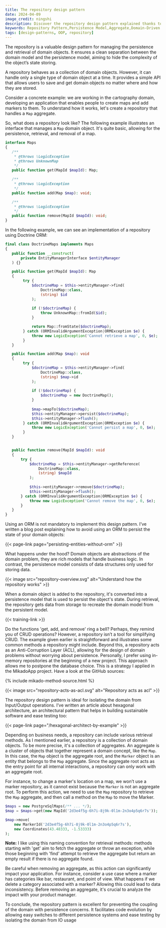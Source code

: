 ```yaml
---
title: The repository design pattern
date: 2024-04-09
image_credit: ningshi
description: Discover the repository design pattern explained thanks to a simple example. Learn how it works and it ensures a clean separation between the domain model and the persistence model, aiming to hide the complexity of the object’s state storing.
keywords: Repository Pattern,Persistence Model,Aggregate,Domain-Driven Design,DDD,Design Pattern,DDD tactical patterns
tags: [design-patterns, OOP, repository]
---
```

The repository is a valuable design pattern for managing the persistence and retrieval of domain objects. It ensures a clean separation between the domain model and the persistence model, aiming to hide the complexity of the object’s state storing.

A repository behaves as a collection of domain objects. However, it can handle only a single type of domain object at a time. It provides a simple API that allows users to save and get domain objects no matter where and how they are stored.

Consider a concrete example: we are working in the cartography domain, developing an application that enables people to create maps and add markers to them. To understand how it works, let's create a repository that handles a  `Map` aggregate.

So, what does a repository look like? The following example illustrates an interface that manages a `Map` domain object. It's quite basic, allowing for the persistence, retrieval, and removal of a map.

```php
interface Maps
{
   /**
    * @throws \LogicException
    * @throws UnknownMap
    */
   public function get(MapId $mapId): Map;

   /**
    * @throws \LogicException
    */
   public function add(Map $map): void;

   /**
    * @throws \LogicException
    */
   public function remove(MapId $mapId): void;
}
```

In the following example, we can see an implementation of a repository using Doctrine ORM:

```php
final class DoctrineMaps implements Maps
{
   public function __construct(
       private EntityManagerInterface $entityManager
   ) {}

   public function get(MapId $mapId): Map
   {
        try {
            $doctrineMap = $this->entityManager->find(
                DoctrineMap::class, 
                (string) $id
            );
            
            if (!$doctrineMap) {
                throw UnknownMap::fromId($id);
            }

            return Map::fromState($doctrineMap);
        } catch (ORMInvalidArgumentException|ORMException $e) {
            throw new LogicException('Cannot retrieve a map', 0, $e);
        }
   }

   public function add(Map $map): void
   {
        try {
            $doctrineMap = $this->entityManager->find(
                DoctrineMap::class, 
                (string) $map->id
            );
            
            if (!$doctrineMap) {
                $doctrineMap = new DoctrineMap();
            }
            
            $map->mapTo($doctrineMap);
            $this->entityManager->persist($doctrineMap);
            $this->entityManager->flush();
        } catch (ORMInvalidArgumentException|ORMException $e) {
            throw new LogicException('Cannot persist a map', 0, $e);
        }
   }


   public function remove(MapId $mapId): void
   {
       try {
           $doctrineMap = $this->entityManager->getReference(
               DoctrineMap::class, 
               (string) $mapId
           );
           
           $this->entityManager->remove($doctrineMap);
           $this->entityManager->flush();
       } catch (ORMInvalidArgumentException|ORMException $e) {
           throw new LogicException('Cannot remove the map', 0, $e);
       }
   }
}
```

Using an ORM is not mandatory to implement this design pattern. I’ve written a blog post explaining how to avoid using an ORM to persist the state of your domain objects:

{{< page-link page="persisting-entities-without-orm" >}}

What happens under the hood? Domain objects are abstractions of the domain problem, they are rich models that handle business logic. In contrast, the persistence model consists of data structures only used for storing data.

{{< image src="repository-overview.svg" alt="Understand how the repository works" >}}

When a domain object is added to the repository, it's converted into a persistence model that is used to persist the object's state. During retrieval, the repository gets data from storage to recreate the domain model from the persistent model.

{{< training-link >}}

Do the functions 'get, add, and remove' ring a bell? Perhaps, they remind you of CRUD operations? However, a repository isn’t a tool for simplifying CRUD. The example given earlier is straightforward and illustrates some common methods a repository might include. Beyond this, a repository acts as an Anti-Corruption Layer (ACL), allowing for the design of domain problems without worrying about persistence. Personally, I prefer using in-memory repositories at the beginning of a new project. This approach allows me to postpone the database choice. This is a strategy I applied in the MikadoApp project. Have a look at the GitHub sources:

{% include mikado-method-source.html %}

{{< image src="repository-acts-as-acl.svg" alt="Repository acts as acl" >}}

The repository design pattern is ideal for isolating the domain from Input/Output operations. I’ve written an article about hexagonal architecture, an architectural pattern that helps in building sustainable software and ease testing too:

{{< page-link page="/hexagonal-architect-by-example" >}}

Depending on business needs, a repository can include various retrieval methods. As I mentioned earlier, a repository is a collection of domain objects. To be more precise, it's a collection of aggregates. An aggregate is a cluster of objects that together represent a domain concept, like the `Map`. In this case, the `Map` object is the aggregate root, and the `Marker` object is an entity that belongs to the `Map` aggregate. Since the aggregate root acts as the entry point for all internal interactions, a repository can only work with an aggregate root.

For instance, to change a marker's location on a map, we won’t use a marker repository, as it cannot exist because the `Marker` is not an aggregate root. To perform this action, we need to use the `Map` repository to retrieve the `Map` aggregate, and then call a method on the `Map` to move the Marker.

```php
$maps = new PostgreSqlMaps(/** ... */);
$map = $maps->get(new MapId('2d3e4f5g-6h7i-8j9k-0l1m-2n3o4p5q6r7s'));

$map->move(
    new MarkerId('2d3e4f5g-6h7i-8j9k-0l1m-2n3o4p5q6r7s'), 
    new Coordinates(43.48333, -1.53333)
);
``` 

**Note:** I like using this naming convention for retrieval methods: methods starting with 'get' aim to fetch the aggregate or throw an exception, while those beginning with 'find' attempt to retrieve the aggregate but return an empty result if there is no aggregate found.

Be careful when removing an aggregate, as this action can significantly impact your application. For instance, consider a use case where a marker has categories like bar, restaurant, and point of view. What happens if we delete a category associated with a marker? Allowing this could lead to data inconsistency. Before removing an aggregate, it's crucial to analyze the impact with your product manager.

To conclude, the repository pattern is excellent for preventing the coupling of the domain with persistence concerns. It facilitates code evolution by allowing easy switches to different persistence systems and ease testing by isolating the domain from IO usage
